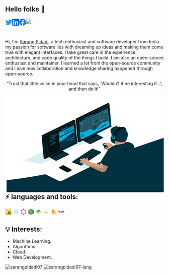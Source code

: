 ## Hello folks :wave:
<a href="https://twitter.com/sarangpidadi07">
  <img align="left" alt="Twitter" width="22px" src="https://github.com/sarangpidadi07/sarangpidadi07/blob/master/icons/twitter.svg" />
</a>
<a href="https://www.linkedin.com/in/sarang-pidadi-144160116/">
  <img align="left" alt="LinkedIN" width="22px" src="https://github.com/sarangpidadi07/sarangpidadi07/blob/master/icons/linkedin.svg" />
</a>
<a href="https://www.facebook.com/sarangpidadi07">
  <img align="left" alt="facebook" width="22px" src="https://github.com/sarangpidadi07/sarangpidadi07/blob/master/icons/facebook.svg" />
</a>

![](https://visitor-badge.glitch.me/badge?page_id=sarangpidadi07.sarangpidadi07)

<br />

Hi, I'm [Sarang Pidadi](https://sarangpidadi07.github.io/), a tech enthusiast and software developer from India. my passion for software lies with dreaming up ideas and making them come true with elegant interfaces. I take great care in the experience, architecture, and code quality of the things I build.
I am also an open-source enthusiast and maintainer. I learned a lot from the open-source community and I love how collaboration and knowledge sharing happened through open-source.

<p align="center" text="bold"> “Trust that little voice in your head that says, ‘Wouldn’t it be interesting if…’; and then do it!”</>

  <img align="right" alt="GIF" src="https://github.com/sarangpidadi07/sarangpidadi07/blob/master/code.gif?raw=true" width="500" height="320" />
  

## :zap: languages and tools:

<code><img height="20" src="https://raw.githubusercontent.com/github/explore/80688e429a7d4ef2fca1e82350fe8e3517d3494d/topics/javascript/javascript.png"></code>
<code><img height="20" src="https://raw.githubusercontent.com/github/explore/80688e429a7d4ef2fca1e82350fe8e3517d3494d/topics/react/react.png"></code>
<code><img height="20" src="https://raw.githubusercontent.com/github/explore/5c058a388828bb5fde0bcafd4bc867b5bb3f26f3/topics/graphql/graphql.png"></code>
<code><img height="20" src="https://raw.githubusercontent.com/github/explore/80688e429a7d4ef2fca1e82350fe8e3517d3494d/topics/nodejs/nodejs.png"></code>
<code><img height="20" src="https://raw.githubusercontent.com/github/explore/80688e429a7d4ef2fca1e82350fe8e3517d3494d/topics/python/python.png"></code>
<code><img height="20" src="https://raw.githubusercontent.com/github/explore/80688e429a7d4ef2fca1e82350fe8e3517d3494d/topics/mysql/mysql.png"></code>
<code><img height="20" src="https://raw.githubusercontent.com/github/explore/80688e429a7d4ef2fca1e82350fe8e3517d3494d/topics/firebase/firebase.png"></code>
<code><img height="20" src="https://raw.githubusercontent.com/github/explore/80688e429a7d4ef2fca1e82350fe8e3517d3494d/topics/git/git.png"></code>


## :bulb: Interests:
* Machine Learning.
* Algorithms.
* Cloud.
* Web Development.

<div style="display:inline">
 <img src="https://github-readme-stats.vercel.app/api?username=sarangpidadi07&show_icons=true&theme=dark" alt="sarangpidadi07" /> <img src="https://github-readme-stats.vercel.app/api/top-langs/?username=sarangpidadi07&layout=compact&theme=dark" alt="sarangpidadi07-lang" />
</div>
<!--   [![Top Langs](https://github-readme-stats.vercel.app/api/top-langs/?username=sarangpidadi07&layout=compact&theme=dark)](https://github.com/sarangpidadi07/github-readme-stats) -->
